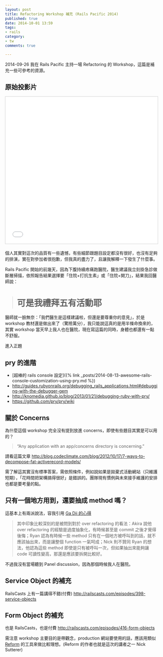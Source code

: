 ```yaml
---
layout: post
title: Refactoring Workshop 補充 (Rails Pacific 2014)
published: true
date: 2014-10-01 13:59
tags:
- rails
category:
- tw
comments: true

---
```

2014-09-26 我在 Rails Pacific 主持一場 Refactoring 的 Workshop，這篇是補充一些可參考的資源。

## 原始投影片

<iframe src="//www.slideshare.net/slideshow/embed_code/39561461" width="595" height="485" frameborder="0" marginwidth="0" marginheight="0" scrolling="no" style="border:1px solid #CCC; border-width:1px; margin-bottom:5px; max-width: 100%;" allowfullscreen> </iframe>

個人其實對這次的品質有一些遺憾，有些細節跟題目設定都沒有很好，也沒有足夠的排演，實在對參加者很抱歉，但我真的盡力了，且讓我解釋一下發生了什麼事。

Rails Pacific 開始的前幾天，因為下腹持續疼痛跑醫院，醫生建議我立刻掛急診做斷層掃描，依照報告結果選擇要「住院+打抗生素」或「住院+開刀」，結果我回醫師說：

> # 可是我禮拜五有活動耶

醫師就一臉無奈：「我們醫生是這樣建議啦，但還是要尊重你的意見」，於是 workshop 教材還是做出來了（驚險萬分），我只能說這真的是用半條命換來的，其實 workshop 當天早上我人也在醫院，現在寫這篇的同時，身體也都還有一點不舒服。

進入正題

## pry 的進階

* [超棒的 rails console 設定]({% link _posts/2014-08-13-awesome-rails-console-customization-using-pry.md %})
* <http://guides.rubyonrails.org/debugging_rails_applications.html#debugging-with-the-debugger-gem>
* <http://knomedia.github.io/blog/2013/01/21/debugging-ruby-with-pry/>
* <https://github.com/pry/pry/wiki>

## 關於 Concerns

為什麼這個 workshop 完全沒有提到放進 concerns，即使有些題目其實是可以用的？

> “Any application with an app/concerns directory is concerning.”

請看這篇文章 http://blog.codeclimate.com/blog/2012/10/17/7-ways-to-decompose-fat-activerecord-models/

需了解這其實沒有標準答案，需依照條件，例如說如果是拋棄式活動網站（只維護短期），「花時間把架構搞得很好」是錯誤的。團隊現有慣例與未來接手維護的安排也都是要考量的點。

## 只有一個地方用到，還要抽成 method 嗎？

這基本上有兩派說法，容我引用 [Ga Dii 的心得](http://tech.gadii.net/blog/2014/09/28/rails-pacific-2014/)

> 其中印象比較深刻的是被問到對於 over refactoring 的看法：Akira 說他 over refactoring 的經驗是過度抽象化，有時候甚至是 commit 之後才覺得後悔；Ryan 認為有時候一些 method 只有在一個地方被呼叫到的話，就不應該抽出來，而是讓整個 function 一氣呵成；Nick 則不贊同 Ryan 的想法，他認為這些 method 即使是只有被呼叫一次，但如果抽出來能夠讓 code 可讀性變高，那還是應該要拆開比較好。

不過我沒有當場聽到 Panel discussion，因為那個時候我人在醫院。

## Service Object 的補充

RailsCasts 上有一篇講得不錯(付費) <http://railscasts.com/episodes/398-service-objects>

## Form Object 的補充

也是 RailsCasts，也是付費 <http://railscasts.com/episodes/416-form-objects>

需注意 workshop 主要目的是帶觀念，production 網站要使用的話，應該用類似 [Reform](https://github.com/apotonick/reform) 的工具來做比較理想。(Reform 的作者也就是這次的講者之一 Nick Sutterer)
